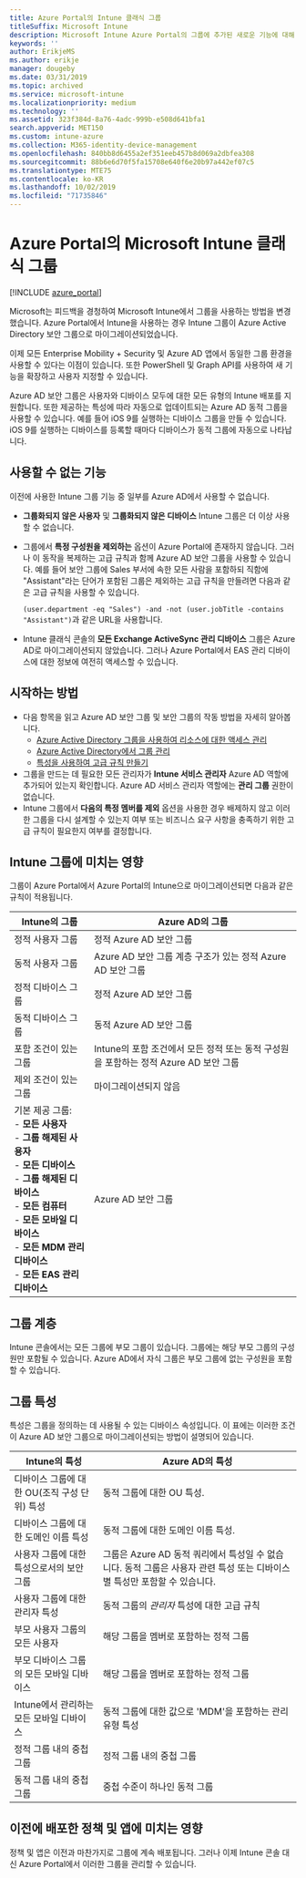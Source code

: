 ```yaml
---
title: Azure Portal의 Intune 클래식 그룹
titleSuffix: Microsoft Intune
description: Microsoft Intune Azure Portal의 그룹에 추가된 새로운 기능에 대해 알아봅니다.
keywords: ''
author: ErikjeMS
ms.author: erikje
manager: dougeby
ms.date: 03/31/2019
ms.topic: archived
ms.service: microsoft-intune
ms.localizationpriority: medium
ms.technology: ''
ms.assetid: 323f384d-8a76-4adc-999b-e508d641bfa1
search.appverid: MET150
ms.custom: intune-azure
ms.collection: M365-identity-device-management
ms.openlocfilehash: 840bb8d6455a2ef351eeb457b8d069a2dbfea308
ms.sourcegitcommit: 88b6e6d70f5fa15708e640f6e20b97a442ef07c5
ms.translationtype: MTE75
ms.contentlocale: ko-KR
ms.lasthandoff: 10/02/2019
ms.locfileid: "71735846"
---
```

# <a name="microsoft-intune-classic-groups-in-the-azure-portal"></a>Azure Portal의 Microsoft Intune 클래식 그룹

[!INCLUDE [azure_portal](../includes/azure_portal.md)]

Microsoft는 피드백을 경청하여 Microsoft Intune에서 그룹을 사용하는 방법을 변경했습니다.
Azure Portal에서 Intune을 사용하는 경우 Intune 그룹이 Azure Active Directory 보안 그룹으로 마이그레이션되었습니다.

이제 모든 Enterprise Mobility + Security 및 Azure AD 앱에서 동일한 그룹 환경을 사용할 수 있다는 이점이 있습니다. 또한 PowerShell 및 Graph API를 사용하여 새 기능을 확장하고 사용자 지정할 수 있습니다.

Azure AD 보안 그룹은 사용자와 디바이스 모두에 대한 모든 유형의 Intune 배포를 지원합니다. 또한 제공하는 특성에 따라 자동으로 업데이트되는 Azure AD 동적 그룹을 사용할 수 있습니다. 예를 들어 iOS 9를 실행하는 디바이스 그룹을 만들 수 있습니다. iOS 9를 실행하는 디바이스를 등록할 때마다 디바이스가 동적 그룹에 자동으로 나타납니다.

## <a name="what-is-not-available"></a>사용할 수 없는 기능

이전에 사용한 Intune 그룹 기능 중 일부를 Azure AD에서 사용할 수 없습니다.

- **그룹화되지 않은 사용자** 및 **그룹화되지 않은 디바이스** Intune 그룹은 더 이상 사용할 수 없습니다.
- 그룹에서 **특정 구성원을 제외하는** 옵션이 Azure Portal에 존재하지 않습니다. 그러나 이 동작을 복제하는 고급 규칙과 함께 Azure AD 보안 그룹을 사용할 수 있습니다. 예를 들어 보안 그룹에 Sales 부서에 속한 모든 사람을 포함하되 직함에 "Assistant"라는 단어가 포함된 그룹은 제외하는 고급 규칙을 만들려면 다음과 같은 고급 규칙을 사용할 수 있습니다.

  `(user.department -eq "Sales") -and -not (user.jobTitle -contains "Assistant")`과 같은 URL을 사용합니다.
- Intune 클래식 콘솔의 **모든 Exchange ActiveSync 관리 디바이스** 그룹은 Azure AD로 마이그레이션되지 않았습니다. 그러나 Azure Portal에서 EAS 관리 디바이스에 대한 정보에 여전히 액세스할 수 있습니다.

## <a name="how-to-get-started"></a>시작하는 방법

- 다음 항목을 읽고 Azure AD 보안 그룹 및 보안 그룹의 작동 방법을 자세히 알아봅니다.
  - [Azure Active Directory 그룹을 사용하여 리소스에 대한 액세스 관리](https://azure.microsoft.com/documentation/articles/active-directory-manage-groups/)
  - [Azure Active Directory에서 그룹 관리](https://azure.microsoft.com/documentation/articles/active-directory-accessmanagement-manage-groups/)
  - [특성을 사용하여 고급 규칙 만들기](https://azure.microsoft.com/documentation/articles/active-directory-accessmanagement-groups-with-advanced-rules/)
- 그룹을 만드는 데 필요한 모든 관리자가 **Intune 서비스 관리자** Azure AD 역할에 추가되어 있는지 확인합니다. Azure AD 서비스 관리자 역할에는 **관리 그룹** 권한이 없습니다.
- Intune 그룹에서 **다음의 특정 멤버를 제외** 옵션을 사용한 경우 배제하지 않고 이러한 그룹을 다시 설계할 수 있는지 여부 또는 비즈니스 요구 사항을 충족하기 위한 고급 규칙이 필요한지 여부를 결정합니다.


## <a name="what-happened-to-intune-groups"></a>Intune 그룹에 미치는 영향
그룹이 Azure Portal에서 Azure Portal의 Intune으로 마이그레이션되면 다음과 같은 규칙이 적용됩니다.

| Intune의 그룹|Azure AD의 그룹|
|-----------------------------------------------------------------------|-------------------------------------------------------------|
|정적 사용자 그룹|정적 Azure AD 보안 그룹|
|동적 사용자 그룹|Azure AD 보안 그룹 계층 구조가 있는 정적 Azure AD 보안 그룹|
|정적 디바이스 그룹|정적 Azure AD 보안 그룹|
|동적 디바이스 그룹|동적 Azure AD 보안 그룹|
|포함 조건이 있는 그룹|Intune의 포함 조건에서 모든 정적 또는 동적 구성원을 포함하는 정적 Azure AD 보안 그룹|
|제외 조건이 있는 그룹|마이그레이션되지 않음|
|기본 제공 그룹:<br>- **모든 사용자**<br>- **그룹 해제된 사용자**<br>- **모든 디바이스**<br>- **그룹 해제된 디바이스**<br>- **모든 컴퓨터**<br>- **모든 모바일 디바이스**<br>- **모든 MDM 관리 디바이스**<br>- **모든 EAS 관리 디바이스**|Azure AD 보안 그룹|

## <a name="group-hierarchy"></a>그룹 계층

Intune 콘솔에서는 모든 그룹에 부모 그룹이 있습니다. 그룹에는 해당 부모 그룹의 구성원만 포함될 수 있습니다. Azure AD에서 자식 그룹은 부모 그룹에 없는 구성원을 포함할 수 있습니다.

## <a name="group-attributes"></a>그룹 특성
특성은 그룹을 정의하는 데 사용될 수 있는 디바이스 속성입니다. 이 표에는 이러한 조건이 Azure AD 보안 그룹으로 마이그레이션되는 방법이 설명되어 있습니다.

| Intune의 특성|Azure AD의 특성|
|-----------------------------------------------------------------------|-------------------------------------------------------------|
|디바이스 그룹에 대한 OU(조직 구성 단위) 특성|동적 그룹에 대한 OU 특성.|
|디바이스 그룹에 대한 도메인 이름 특성|동적 그룹에 대한 도메인 이름 특성.|
|사용자 그룹에 대한 특성으로서의 보안 그룹|그룹은 Azure AD 동적 쿼리에서 특성일 수 없습니다. 동적 그룹은 사용자 관련 특성 또는 디바이스별 특성만 포함할 수 있습니다.|
|사용자 그룹에 대한 관리자 특성|동적 그룹의 *관리자* 특성에 대한 고급 규칙|
|부모 사용자 그룹의 모든 사용자|해당 그룹을 멤버로 포함하는 정적 그룹|
|부모 디바이스 그룹의 모든 모바일 디바이스|해당 그룹을 멤버로 포함하는 정적 그룹|
|Intune에서 관리하는 모든 모바일 디바이스|동적 그룹에 대한 값으로 'MDM'을 포함하는 관리 유형 특성|
|정적 그룹 내의 중첩 그룹 |정적 그룹 내의 중첩 그룹|
|동적 그룹 내의 중첩 그룹|중첩 수준이 하나인 동적 그룹|

## <a name="what-happens-to-policies-and-apps-you-previously-deployed"></a>이전에 배포한 정책 및 앱에 미치는 영향

정책 및 앱은 이전과 마찬가지로 그룹에 계속 배포됩니다. 그러나 이제 Intune 콘솔 대신 Azure Portal에서 이러한 그룹을 관리할 수 있습니다.
